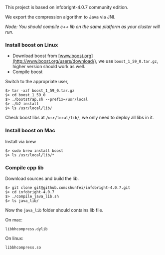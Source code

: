 This project is based on infobright-4.0.7 community edition.

We export the compression algorithm to Java via JNI.


*Node: You should compile c++ lib on the same platform as your cluster will run.*

### Install boost on Linux

* Download boost from [www.boost.org](http://www.boost.org/users/download/), we use `boost_1_59_0.tar.gz`, higher version should work as well.
* Compile boost

Switch to the appropriate user,
	
```shell
$> tar -xzf boost_1_59_0.tar.gz
$> cd boost_1_59_0
$> ./bootstrap.sh --prefix=/usr/local
$> ./b2 install
$> ls /usr/local/lib/
```

Check boost libs at `/usr/local/lib/`, we only need to deploy all libs in it.

### Install boost on Mac

Install via brew

```shell
$> sudo brew install boost
$> ls /usr/local/lib/*
```


### Compile cpp lib

Download sources and build the lib. 

```shell
$> git clone git@github.com:shunfei/infobright-4.0.7.git
$> cd infobright-4.0.7
$> ./compile_java_lib.sh
$> ls java_lib/
```

Now the `java_lib` folder should contains lib file. 

On mac:

```
libbhcompress.dylib
```

On linux:

```
libbhcompress.so
```
